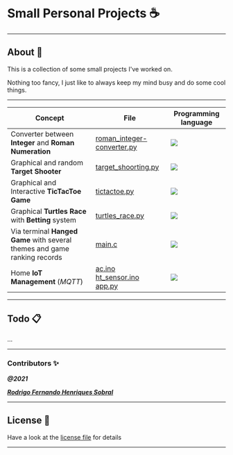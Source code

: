 # Small Personal Projects :coffee:
___ 

## About :pencil:

This is a collection of some small projects I've worked on.

Nothing too fancy, I just like to always keep my mind busy and do some cool things.

___

Concept | File | Programming language 
-- | -- | --
Converter between **Integer** and **Roman Numeration** | [roman_integer-converter.py](Python/IntegersRomans/roman_integer-converter.py) | <img src="https://img.icons8.com/color/48/000000/python--v1.png"/>
Graphical and random **Target Shooter** | [target_shoorting.py](Python/MiniGames/target_shoorting.py) | <img src="https://img.icons8.com/color/48/000000/python--v1.png"/>
Graphical and Interactive **TicTacToe Game** | [tictactoe.py](Python/MiniGames/tictactoe.py) | <img src="https://img.icons8.com/color/48/000000/python--v1.png"/>
Graphical **Turtles Race** with **Betting** system  | [turtles_race.py](Python/MiniGames/turtles_race.py) | <img src="https://img.icons8.com/color/48/000000/python--v1.png"/>
Via terminal **Hanged Game** with several themes and game ranking records  | [main.c](C/Hanged_Game/main.c) |  <img src="https://img.icons8.com/color/48/000000/c-programming.png"/>
Home **IoT Management** (*MQTT*) | [ac.ino](Python/IoTHome/ac/ac.ino) <br> [ht_sensor.ino](Python/IoTHome/sensor/ht_sensor.ino) <br> [app.py](Python/IoTHome/web/app.py) | <img src="https://img.icons8.com/color/48/000000/python--v1.png"/>

___

## Todo :clipboard:

...

___

### **Contributors** :sparkles:

<html><i><b>@2021</b></i></html>

***[Rodrigo Fernando Henriques Sobral](https://github.com/RodrigoSobral2000)***

___

## License :link:
Have a look at the [license file](LICENSE) for details

___
